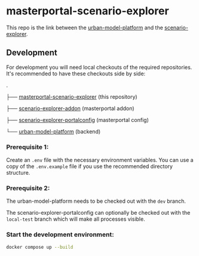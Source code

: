 # masterportal-scenario-explorer

This repo is the link between the [urban-model-platform](https://github.com/citysciencelab/urban-model-platform) and the [scenario-explorer](https://github.com/citysciencelab/scenario-explorer-addon).

## Development

For development you will need local checkouts of the required repositories. It's recommended to have these checkouts side by side:

.

├── [masterportal-scenario-explorer](https://github.com/citysciencelab/masterportal-scenario-explorer) (this repository)

├── [scenario-explorer-addon](https://github.com/citysciencelab/scenario-explorer-addon) (masterportal addon)

├── [scenario-explorer-portalconfig](https://github.com/citysciencelab/scenario-explorer-portalconfig) (masterportal config)

└── [urban-model-platform](https://github.com/citysciencelab/urban-model-platform) (backend)

### Prerequisite 1:

Create an `.env` file with the necessary environment variables. You can use a copy of the `.env.example` file if you use the recommended directory structure.

### Prerequisite 2:

The urban-model-platform needs to be checked out with the `dev` branch.

The scenario-explorer-portalconfig can optionally be checked out with the `local-test` branch which will make all processes visible.

### Start the development environment:

```sh
docker compose up --build
```
